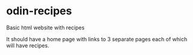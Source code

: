 # odin-recipes
Basic html website with recipes

It should have a home page with links to 3 separate pages each of which will have recipes.